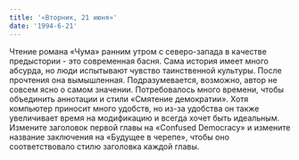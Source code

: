 ```yaml
---
title: '«Вторник, 21 июня»'
date: '1994-6-21'
---
```


Чтение романа «Чума» ранним утром с северо-запада в качестве предыстории - это современная басня. Сама история имеет много абсурда, но люди испытывают чувство таинственной культуры. После прочтения она вымышленная. Подразумевается, возможно, автор не совсем ясно о самом значении. Потребовалось много времени, чтобы объединить аннотации и стили «Смятение демократии». Хотя компьютер приносит много удобств, но из-за удобства он также увеличивает время на модификацию и всегда хочет быть идеальным. Измените заголовок первой главы на «Confused Democracy» и измените название заключения на «Будущее в черепе», чтобы оно соответствовало стилю заголовка каждой главы.

